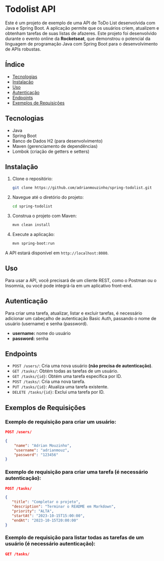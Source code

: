 # Todolist API

Este é um projeto de exemplo de uma API de ToDo List desenvolvida com Java e Spring Boot. A aplicação permite que os usuários criem, atualizem e obtenham tarefas de suas listas de afazeres. Este projeto foi desenvolvido durante o evento online da **Rocketseat**, que demonstrou o potencial da linguagem de programação Java com Spring Boot para o desenvolvimento de APIs robustas.

## Índice

- [Tecnologias](#tecnologias)
- [Instalação](#instalação)
- [Uso](#uso)
- [Autenticação](#autenticação)
- [Endpoints](#endpoints)
- [Exemplos de Requisições](#exemplos-de-requisições)

## Tecnologias

- Java
- Spring Boot
- Banco de Dados H2 (para desenvolvimento)
- Maven (gerenciamento de dependências)
- Lombok (criação de getters e setters)

## Instalação

1. Clone o repositório:

   ```bash
   git clone https://github.com/adrianmouzinho/spring-todolist.git
   ```

2. Navegue até o diretório do projeto:
   ```bash
   cd spring-todolist
   ```

3. Construa o projeto com Maven:
   ```bash
   mvn clean install
   ```

4. Execute a aplicação:
   ```bash
   mvn spring-boot:run
   ```

A API estará disponível em `http://localhost:8080`.

## Uso

Para usar a API, você precisará de um cliente REST, como o Postman ou o Insomnia, ou você pode integrá-la em um aplicativo front-end.

## Autenticação

Para criar uma tarefa, atualizar, listar e excluir tarefas, é necessário adicionar um cabeçalho de autenticação Basic Auth, passando o nome de usuário (username) e senha (password).

- **username:** nome do usuário
- **password:** senha

## Endpoints

- `POST /users/`: Cria uma nova usuário **(não precisa de autenticação)**.
- `GET /tasks/`: Obtém todas as tarefas de um usuário.
- `GET /tasks/{id}`: Obtém uma tarefa específica por ID.
- `POST /tasks/`: Cria uma nova tarefa.
- `PUT /tasks/{id}`: Atualiza uma tarefa existente.
- `DELETE /tasks/{id}`: Exclui uma tarefa por ID.

## Exemplos de Requisições

### Exemplo de requisição para criar um usuário:

```json
POST /users/

{
	"name": "Adrian Mouzinho",
	"username": "adrianmouz",
	"password": "123456"
}
```

### Exemplo de requisição para criar uma tarefa (é necessário autenticação):

```json
POST /tasks/

{
   "title": "Completar o projeto",
   "description": "Terminar o README em Markdown",
   "priority": "ALTA",
   "startAt": "2023-10-15T15:00:00",
   "endAt": "2023-10-15T20:00:00"
}
```

### Exemplo de requisição para listar todas as tarefas de um usuário (é necessário autenticação):

```json
GET /tasks/
```
